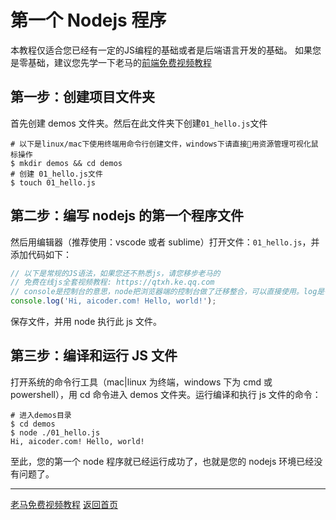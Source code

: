 # 第一个 Nodejs 程序

本教程仅适合您已经有一定的JS编程的基础或者是后端语言开发的基础。
如果您是零基础，建议您先学一下老马的[前端免费视频教程](https://qtxh.ke.qq.com)

## 第一步：创建项目文件夹

首先创建 demos 文件夹。然后在此文件夹下创建`01_hello.js`文件

```shell
# 以下是linux/mac下使用终端用命令行创建文件，windows下请直接用资源管理可视化鼠标操作
$ mkdir demos && cd demos
# 创建 01_hello.js文件
$ touch 01_hello.js
```

## 第二步：编写 nodejs 的第一个程序文件

然后用编辑器（推荐使用：vscode 或者 sublime）打开文件：`01_hello.js`，并添加代码如下：

```js
// 以下是常规的JS语法，如果您还不熟悉js，请您移步老马的
// 免费在线js全套视频教程: https://qtxh.ke.qq.com
// console是控制台的意思，node把浏览器端的控制台做了迁移整合，可以直接使用。log是往控制台打印文字的方法。
console.log('Hi, aicoder.com! Hello, world!');
```

保存文件，并用 node 执行此 js 文件。

## 第三步：编译和运行 JS 文件

打开系统的命令行工具（mac|linux 为终端，windows 下为 cmd 或 powershell），用 cd 命令进入 demos 文件夹。运行编译和执行 js 文件的命令：

```shell
# 进入demos目录
$ cd demos
$ node ./01_hello.js
Hi, aicoder.com! Hello, world!
```

至此，您的第一个 node 程序就已经运行成功了，也就是您的 nodejs 环境已经没有问题了。

---
[老马免费视频教程](https://qtxh.ke.qq.com)
[返回首页](../readme.md)
